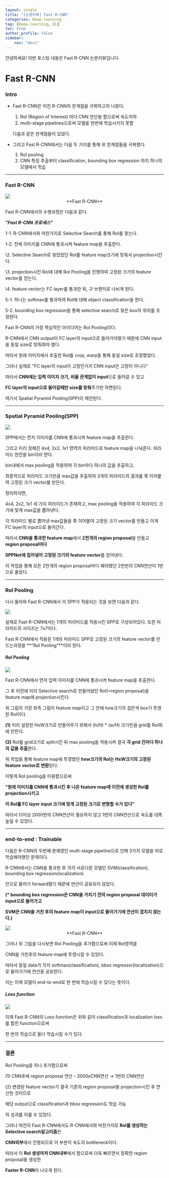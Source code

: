 ```yaml
---
layout: single
title: "[논문리뷰] Fast R-CNN"
categories: Deep-learning
tag: [Deep-learning, DL]
toc: true
author_profile: false
sidebar:
    nav: "docs"
---
```

안녕하세요! 이번 포스팅 내용은 Fast R-CNN 논문리뷰입니다.


# Fast R-CNN

### Intro

- Fast R-CNN은 이전 R-CNN의 한계점을 극복하고자 나왔다.

  1) RoI (Region of Interest) 마다 CNN 연산을 함으로써 속도저하
  2) multi-stage pipelines으로써 모델을 한번에 학습시키지 못함

  다음과 같은 한계점들이 있었다.



- 그리고 Fast R-CNN에서는 다음 두 가지를 통해 위 한계점들을 극복했다.
  1. RoI pooling
  2. CNN  특징 추출부터 classification, bounding box regression 까지 하나의 모델에서 학습




---



### Fast R-CNN
<img src="/assets/images/Faster_R-CNN1.png">

<center>**Fast R-CNN**</center>

Fast R-CNN에서의 수행과정은 다음과 같다.



***"Fast R-CNN 프로세스"***

1-1. R-CNN에서와 마찬가지로 Selective Search를 통해 RoI를 찾는다.

1-2. 전체 이미지를 CNN에 통과시켜 feature map을 추출한다.

\2. Selective Search로 찾았었던 RoI를 feature map크기에 맞춰서 projection시킨다.

\3. projection시킨 RoI에 대해 RoI Pooling을 진행하여 고정된 크기의 feature vector를 얻는다.

\4. feature vector는 FC layer를 통과한 뒤, 구 브랜치로 나뉘게 된다.

5-1. 하나는 softmax를 통과하여 RoI에 대해 object classification을 한다.

5-2. bounding box regression을 통해 selective search로 찾은 box의 위치를 조정한다. 



Fast R-CNN의 가장 핵심적인 아이디어는 RoI Pooling이다.

R-CNN에서 CNN output이 FC layer의 input으로 들어가야했기 때문에 CNN input을 동일 size로 맞춰줘야 했다.

따라서 원래 이미지에서 추출한 RoI를 crop, warp을 통해 동일 size로 조정했었다.

그러나 실제로 "FC layer의 input이 고정인거지 CNN input은 고정이 아니다"

따라서 **CNN에는 입력 이미지 크기, 비율 관계없이 input**으로 들어갈 수 있고

**FC layer의 input으로 들어갈때만 size를 맞춰**주기만 하면된다.

 

여기서 Spatial Pyramid Pooling(SPP)이 제안된다.



---



### **Spatial Pyramid Pooling(SPP)**

<img src="/assets/images/Faster_R-CNN2.png">



SPP에서는 먼저 이미지를 CNN에 통과시켜 feature map을 추출한다.

그리고 미리 정해진 4x4, 2x2, 1x1 영역의 피라미드로 feature map을 나눠준다. 피라미드 한칸을 bin이라 한다.

bin내에서 max pooling을 적용하여 각 bin마다 하나의 값을 추출하고,

최종적으로 피라미드 크기만큼 max값을 추출하여 3개의 피라미드의 결과를 쭉 이어붙여 고정된 크기 vector를 만든다.



정리하자면,

4x4, 2x2, 1x1 세 가지 피라미드가 존재하고, max pooling을 적용하여 각 피라미드 크기에 맞게 max값을 뽑아낸다.

각 피라미드 별로 뽑아낸 max값들을 쭉 이어붙여 고정된 크기 vector를 만들고 이게 FC layer의 input으로 들어간다.

따라서 **CNN을 통과한 feature map**에서 **2천개의 region proposal**을 만들고 **region proposal마다**

**SPPNet에 집어넣어 고정된 크기의 feature vector**를 얻어낸다. 

이 작업을 통해 모든 2천개의 region proposal마다 해야했던 2천번의 CNN연산이 1번으로 줄었다.



---



### RoI Pooling

다시 돌아와 Fast R-CNN에서 이 SPP가 적용되는 것을 보면 다음과 같다.

<img src="/assets/images/Faster_R-CNN3.png">



실제로 Fast R-CNN에서는 1개의 피라미드를 적용시킨 SPP로 구성되어있다. 또한 피라미드의 사이즈는 7x7이다.

Fast R-CNN에서 적용된 1개의 피라미드 SPP로 고정된 크기의 feature vector를 만드는과정을 **"RoI Pooling"**이라 한다.



##### RoI Pooling

<img src="/assets/images/Faster_R-CNN4.png">



Fast R-CNN에서 먼저 입력 이미지를 CNN에 통과시켜 feature map을 추출한다.

그 후 이전에 미리 Selective search로 만들어놨던 RoI(=region proposal)을 feature map에 projection시킨다.

위 그림의 가장 좌측 그림이 feature map이고 그 안에 hxw크기의 검은색 box가 투영된 RoI이다.

**(1)** 미리 설정한 HxW크기로 만들어주기 위해서 (h/H) * (w/H) 크기만큼 grid를 RoI위에 만든다.

**(2)** RoI를 grid크기로 split시킨 뒤 max pooling을 적용시켜 결국 **각 grid 칸마다 하나의 값을 추출**한다.

위 작업을 통해 feature map에 투영했던 **hxw크기의 RoI는 HxW크기의 고정된 feature vector로 변환**된다.



이렇게 RoI pooling을 이용함으로써

**"원래 이미지를 CNN에 통과시킨 후 나온 feature map에 이전에 생성한 RoI를 projection시키고**

**이 RoI를 FC layer input 크기에 맞게 고정된 크기로 변형할 수가 있다"**

따라서 더이상 2000번의 CNN연산이 필요하지 않고 1번의 CNN연산으로 속도를 대폭 높일 수 있었다.



---



### end-to-end : Trainable

다음은 R-CNN의 두번째 문제였던 multi-stage pipeline으로 인해 3가지 모델을 따로 학습해야했던 문제이다.

R-CNN에서는 CNN을 통과한 후 각각 서로다른 모델인 SVM(classification), bounding box regression(localization)

안으로 들어가 forward됐기 때문에 연산이 공유되지 않았다.

**(\* bounding box regression은 CNN을 거치기 전의 region proposal 데이터가 input으로 들어가고**

**SVM은 CNN을 거친 후의 feature map이 input으로 들어가기에 연산이 겹치지 않는다.)**

<img src="/assets/images/Faster_R-CNN1.png">

<center>**Fast R-CNN**</center>

그러나 위 그림을 다시보면 RoI Pooling을 추가함으로써 이제 RoI영역을

CNN을 거친후의 feature map에 투영시킬 수 있었다. 

따라서 동일 data가 각자 softmax(classification), bbox regressor(localization)으로 들어가기에 연산을 공유한다.

이는 이제 모델이 end-to-end로 한 번에 학습시킬 수 있다는 뜻이다.



##### Loss function

<img src="/assets/images/Faster_R-CNN5.png">



이제 Fast R-CNN의 Loss function은 위와 같이 classification과 localization loss를 합친 function으로써

한 번의 학습으로 둘다 학습시킬 수가 있다.



---



### 결론

RoI Pooling을 하나 추가함으로써 

(1) CNN후에 region proposal 연산 - 2000xCNN연산 → 1번의 CNN연산

(2) 변경된 feature vector가 결국 기존의 region proposal을 projection시킨 후 연산한 것이므로

해당 output으로 classification과 bbox regression도 학습 가능

의 성과를 이룰 수 있었다.

 

그러나 여전히 Fast R-CNN에서도 R-CNN에서와 마찬가지로 **RoI를 생성하는 Selective search알고리즘**은

**CNN외부**에서 진행되므로 이 부분이 속도의 bottleneck이다. 

 

따라서 이 **RoI 생성마저 CNN내부**에서 함으로써 더욱 빠르면서 정확한 region proposal을 생성한

**Faster R-CNN**이 나오게 된다.

